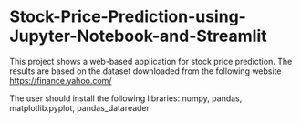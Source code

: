 # Stock-Price-Prediction-using-Jupyter-Notebook-and-Streamlit

This project shows a web-based application for stock price prediction.
The results are based on the dataset downloaded from the following website
https://finance.yahoo.com/

The user should install the following libraries:
numpy, pandas, matplotlib.pyplot, pandas_datareader
